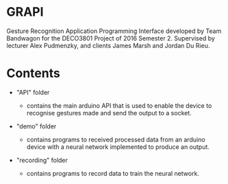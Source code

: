 # GRAPI
Gesture Recognition Application Programming Interface developed by Team Bandwagon for the DECO3801 Project of 2016 Semester 2. Supervised by lecturer Alex Pudmenzky, and clients James Marsh and Jordan Du Rieu. 

# Contents
- "API" folder 
  - contains the main arduino API that is used to enable the device to recognise gestures made and send the output to a socket. 

- "demo" folder 
  - contains programs to received processed data from an arduino device with a neural network implemented to produce an output.

- "recording" folder 
  - contains programs to record data to train the neural network. 
